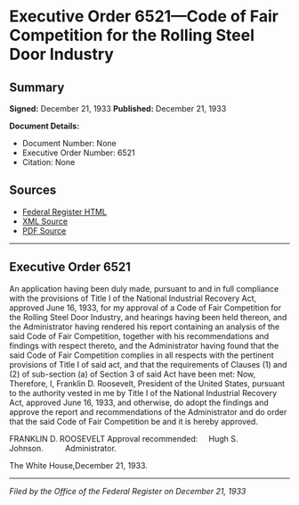 # Executive Order 6521—Code of Fair Competition for the Rolling Steel Door Industry

## Summary

**Signed:** December 21, 1933
**Published:** December 21, 1933

**Document Details:**
- Document Number: None
- Executive Order Number: 6521
- Citation: None

## Sources
- [Federal Register HTML](https://www.presidency.ucsb.edu/documents/executive-order-6521-code-fair-competition-for-the-rolling-steel-door-industry)
- [XML Source](None)
- [PDF Source](None)

---

## Executive Order 6521

An application having been duly made, pursuant to and in full compliance with the provisions of Title I of the National Industrial Recovery Act, approved June 16, 1933, for my approval of a Code of Fair Competition for the Rolling Steel Door Industry, and hearings having been held thereon, and the Administrator having rendered his report containing an analysis of the said Code of Fair Competition, together with his recommendations and findings with respect thereto, and the Administrator having found that the said Code of Fair Competition complies in all respects with the pertinent provisions of Title I of said act, and that the requirements of Clauses (1) and (2) of sub-section (a) of Section 3 of said Act have been met:
Now, Therefore, I, Franklin D. Roosevelt, President of the United States, pursuant to the authority vested in me by Title I of the National Industrial Recovery Act, approved June 16, 1933, and otherwise, do adopt the findings and approve the report and recommendations of the Administrator and do order that the said Code of Fair Competition be and it is hereby approved.

FRANKLIN D. ROOSEVELT
Approval recommended:     Hugh S. Johnson.          Administrator.

The White House,December 21, 1933.

---

*Filed by the Office of the Federal Register on December 21, 1933*
